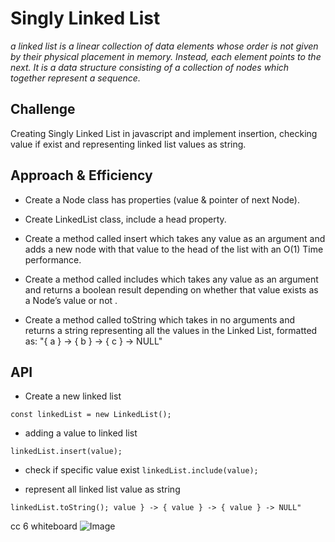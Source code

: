 # Singly Linked List
*a linked list is a linear collection of data elements whose order is not given by their physical placement in memory. Instead, each element points to the next. It is a data structure consisting of a collection of nodes which together represent a sequence.*

## Challenge
Creating Singly Linked List in javascript and implement insertion, checking value if exist and representing linked list values as string.

## Approach & Efficiency
- Create a Node class has properties (value & pointer of next Node).

- Create LinkedList class, include a head property. 

- Create a method called insert which takes any value as an argument and adds a new node with that value to the head of the list with an O(1) Time performance.

- Create a method called includes which takes any value as an argument and returns a boolean result depending on whether that value exists as a Node’s value or not .
- Create a method called toString which takes in no arguments and returns a string representing all the values in the Linked List, formatted as: "{ a } -> { b } -> { c } -> NULL"
## API

- Create a new linked list

`const linkedList = new LinkedList();`

- adding a value to linked list

`linkedList.insert(value);`

- check if specific value exist
`linkedList.include(value); `

- represent all linked list value as string

`linkedList.toString(); value } -> { value } -> { value } -> NULL"`


cc 6 whiteboard
![Image](/assets/cc6.png)